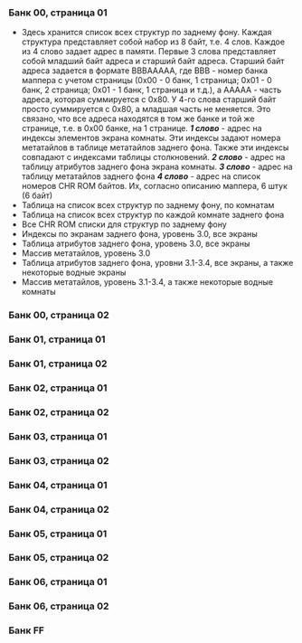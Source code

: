 ### Банк 00, страница 01

-  Здесь хранится список всех структур по заднему фону.
Каждая структура представляет собой набор из 8 байт, т.е. 4 слов.
Каждое из 4 слово задает адрес в памяти.
Первые 3 слова представляет собой младший байт адреса и старший байт адреса.
Старший байт адреса задается в формате BBBAAAAA,
где BBB - номер банка маппера с учетом страницы (0x00 - 0 банк, 1 страница; 0x01 - 0 банк, 2 страница; 0x01 - 1 банк, 1 страница и т.д.),
а AAAAA - часть адреса, которая суммируется с 0x80.
У 4-го слова старший байт просто суммируется  с 0x80, а младшая часть не меняется.
Это связано, что все адреса находятся в том же банке и той же странице, т.е. в 0x00 банке, на 1 странице.
***1 слово*** - адрес на индексы элементов экрана комнаты.
Эти индексы задают номера метатайлов в таблице метатайлов заднего фона.
Также эти индексы совпадают с индексами таблицы столкновений.
***2 слово*** - адрес на таблицу атрибутов заднего фона экрана комнаты.
***3 слово*** - адрес на таблицу метатайлов заднего фона
***4 слово*** - адрес на список номеров CHR ROM байтов.
Их, согласно описанию маппера, 6 штук (6 байт)
-  Таблица на список всех структур по заднему фону, по комнатам
-  Таблица на список всех структур по каждой комнате заднего фона
-  Все CHR ROM списки для структур по заднему фону
-  Индексы по экранам заднего фона, уровень 3.0, все экраны
-  Таблица атрибутов заднего фона, уровень 3.0, все экраны
-  Массив метатайлов, уровень 3.0
-  Таблица атрибутов заднего фона, уровни 3.1-3.4, все экраны, а также некоторые водные экраны
-  Массив метатайлов, уровень 3.1-3.4, а также некоторые водные комнаты

### Банк 00, страница 02

### Банк 01, страница 01

### Банк 01, страница 02

### Банк 02, страница 01

### Банк 02, страница 02

### Банк 03, страница 01

### Банк 03, страница 02

### Банк 04, страница 01

### Банк 04, страница 02

### Банк 05, страница 01

### Банк 05, страница 02

### Банк 06, страница 01

### Банк 06, страница 02

### Банк FF